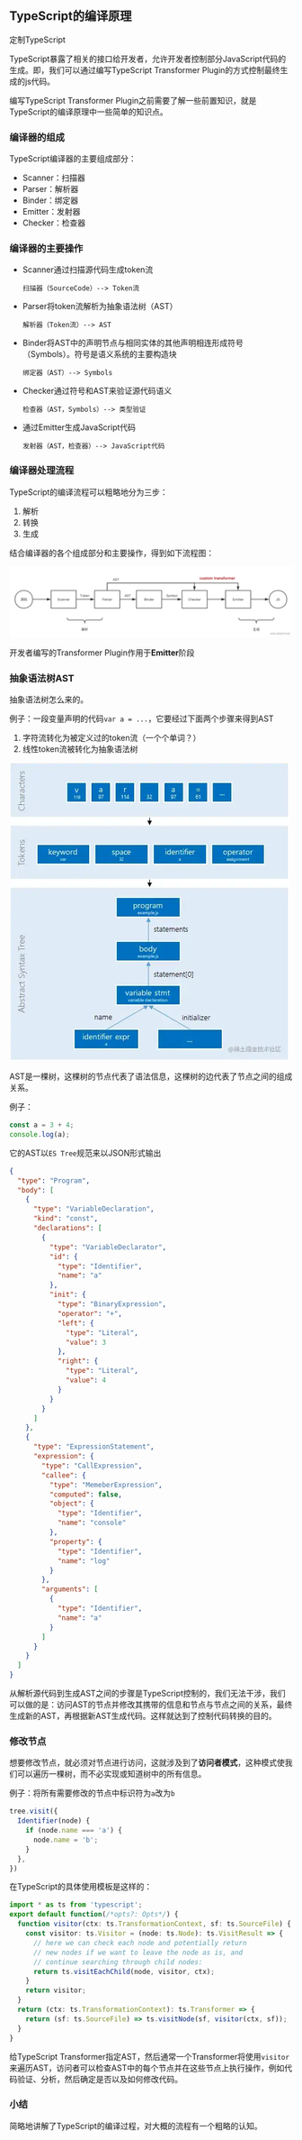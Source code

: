 ## TypeScript的编译原理

定制TypeScript

TypeScript暴露了相关的接口给开发者，允许开发者控制部分JavaScript代码的生成。即，我们可以通过编写TypeScript Transformer Plugin的方式控制最终生成的js代码。

编写TypeScript Transformer Plugin之前需要了解一些前置知识，就是TypeScript的编译原理中一些简单的知识点。

### 编译器的组成

TypeScript编译器的主要组成部分：

* Scanner：扫描器
* Parser：解析器
* Binder：绑定器
* Emitter：发射器
* Checker：检查器



### 编译器的主要操作

* Scanner通过扫描源代码生成token流

  ```
  扫描器（SourceCode）--> Token流
  ```

* Parser将token流解析为抽象语法树（AST）

  ```
  解析器（Token流）--> AST
  ```

* Binder将AST中的声明节点与相同实体的其他声明相连形成符号（Symbols）。符号是语义系统的主要构造块

  ```
  绑定器（AST）--> Symbols
  ```

* Checker通过符号和AST来验证源代码语义

  ```
  检查器（AST，Symbols）--> 类型验证
  ```

* 通过Emitter生成JavaScript代码

  ```
  发射器（AST，检查器）--> JavaScript代码
  ```



### 编译器处理流程

TypeScript的编译流程可以粗略地分为三步：

1. 解析
2. 转换
3. 生成

结合编译器的各个组成部分和主要操作，得到如下流程图：

![流程图](../img/compile.awebp)

开发者编写的Transformer Plugin作用于**Emitter**阶段



### 抽象语法树AST

抽象语法树怎么来的。

例子：一段变量声明的代码`var a = ...`，它要经过下面两个步骤来得到AST

1. 字符流转化为被定义过的token流（一个个单词？）
2. 线性token流被转化为抽象语法树

![得到AST](../img/convert2AST.awebp)

AST是一棵树，这棵树的节点代表了语法信息，这棵树的边代表了节点之间的组成关系。

例子：

```javascript
const a = 3 + 4;
console.log(a);
```

它的AST以`ES Tree`规范来以JSON形式输出

```json
{
  "type": "Program",
  "body": [
    {
      "type": "VariableDeclaration",
      "kind": "const",
      "declarations": [
        {
          "type": "VariableDeclarator",
          "id": {
            "type": "Identifier",
            "name": "a"
          },
          "init": {
            "type": "BinaryExpression",
            "operator": "+",
            "left": {
              "type": "Literal",
              "value": 3
            },
            "right": {
              "type": "Literal",
              "value": 4
            }
          }
        }
      ]
    },
    {
      "type": "ExpressionStatement",
      "expression": {
        "type": "CallExpression",
        "callee": {
          "type": "MemeberExpression",
          "computed": false,
          "object": {
            "type": "Identifier",
            "name": "console"
          },
          "property": {
            "type": "Identifier",
            "name": "log"
          }
        },
        "arguments": [
          {
            "type": "Identifier",
            "name": "a"
          }
        ]
      }
    }
  ]
}
```

从解析源代码到生成AST之间的步骤是TypeScript控制的，我们无法干涉，我们可以做的是：访问AST的节点并修改其携带的信息和节点与节点之间的关系，最终生成新的AST，再根据新AST生成代码。这样就达到了控制代码转换的目的。



### 修改节点

想要修改节点，就必须对节点进行访问，这就涉及到了**访问者模式**，这种模式使我们可以遍历一棵树，而不必实现或知道树中的所有信息。

例子：将所有需要修改的节点中标识符为`a`改为`b`

```typescript
tree.visit({
  Identifier(node) {
    if (node.name === 'a') {
      node.name = 'b';
    }
  },
})
```

在TypeScript的具体使用模板是这样的：

```typescript
import * as ts from 'typescript';
export default function(/*opts?: Opts*/) {
  function visitor(ctx: ts.TransformationContext, sf: ts.SourceFile) {
    const visitor: ts.Visitor = (node: ts.Node): ts.VisitResult => {
      // here we can check each node and potentially return
      // new nodes if we want to leave the node as is, and
      // continue searching through child nodes:
      return ts.visitEachChild(node, visitor, ctx);
    }
    return visitor;
  }
  return (ctx: ts.TransformationContext): ts.Transformer => {
    return (sf: ts.SourceFile) => ts.visitNode(sf, visitor(ctx, sf));
  }
}
```

给TypeScript Transformer指定AST，然后通常一个Transformer将使用`visitor`来遍历AST，访问者可以检查AST中的每个节点并在这些节点上执行操作，例如代码验证、分析，然后确定是否以及如何修改代码。



### 小结

简略地讲解了TypeScript的编译过程，对大概的流程有一个粗略的认知。

